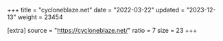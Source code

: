 +++
title = "cycloneblaze.net"
date = "2022-03-22"
updated = "2023-12-13"
weight = 23454

[extra]
source = "https://cycloneblaze.net/"
ratio = 7
size = 23
+++
